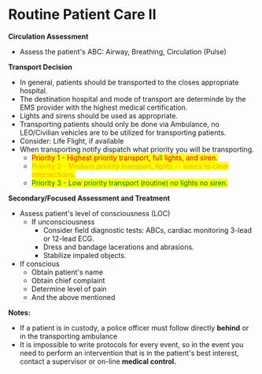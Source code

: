 # Routine Patient Care II

**Circulation Assessment**

* Assess the patient's ABC: Airway, Breathing, Circulation (Pulse)

**Transport Decision**

* In general, patients should be transported to the closes appropriate hospital.
* The destination hospital and mode of transport are determinde by the EMS provider with the highest medical certification.
* Lights and sirens should be used as appropriate.
* Transporting patients should only be done via Ambulance, no LEO/Civilian vehicles are to be utilized for transporting patients.
* Consider: Life Flight, if available
* When transporting notify dispatch what priority you will be transporting.
  * <mark style="color:red;">Priority 1 - Highest priority transport, full lights, and siren.</mark>
  * <mark style="color:orange;">Priority 2 - Medium priority transport, lights -- sirens to clear intersections.</mark>
  * <mark style="color:green;">Priority 3 - Low priority transport (routine) no lights no siren.</mark>

**Secondary/Focused Assessment and Treatment**

* Assess patient's level of consciousness (LOC)
  * If unconsciousness
    * Consider field diagnostic tests: ABCs, cardiac monitoring 3-lead or 12-lead ECG.
    * Dress and bandage lacerations and abrasions.
    * Stabilize impaled objects.
* If conscious
  * Obtain patient's name
  * Obtain chief complaint
  * Determine level of pain
  * And the above mentioned

**Notes:**

* If a patient is in custody, a police officer must follow directly **behind** or in the transporting ambulance
* It is impossible to write protocols for every event, so in the event you need to perform an intervention that is in the patient's best interest, contact a supervisor or on-line **medical control.**

<figure><img src="https://www.emt-national-training.com/images/vitals.jpg" alt=""><figcaption></figcaption></figure>
